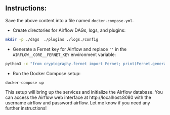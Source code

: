 ## Instructions:
Save the above content into a file named `docker-compose.yml`.

* Create directories for Airflow DAGs, logs, and plugins:
```bash
mkdir -p ./dags  ./plugins ./logs./config
```

* Generate a Fernet key for Airflow and replace `''` in the `AIRFLOW__CORE__FERNET_KEY` environment variable:
```bash
python3 -c "from cryptography.fernet import Fernet; print(Fernet.generate_key().decode())"
```

* Run the Docker Compose setup:
```bash
docker-compose up
```

This setup will bring up the services and initialize the Airflow database. You can access the Airflow web interface at http://localhost:8080 with the username airflow and password airflow. Let me know if you need any further instructions!